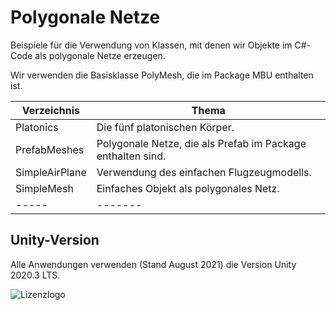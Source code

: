 # Polygonale Netze
Beispiele für die Verwendung von Klassen, mit denen wir Objekte 
im C#-Code als polygonale Netze erzeugen.

Wir verwenden die Basisklasse PolyMesh, die im Package MBU enthalten ist.


| Verzeichnis | Thema |
| ---- | --------------- |
| Platonics | Die fünf platonischen Körper. |
| PrefabMeshes | Polygonale Netze, die als Prefab im Package enthalten sind.|
| SimpleAirPlane | Verwendung des einfachen Flugzeugmodells.|
| SimpleMesh | Einfaches Objekt als polygonales Netz.|
| ----- | ------- |


## Unity-Version
Alle Anwendungen verwenden (Stand August 2021) die Version Unity 2020.3 LTS.


![Lizenzlogo](https://licensebuttons.net/l/by-nc-sa/3.0/de/88x31.png)

